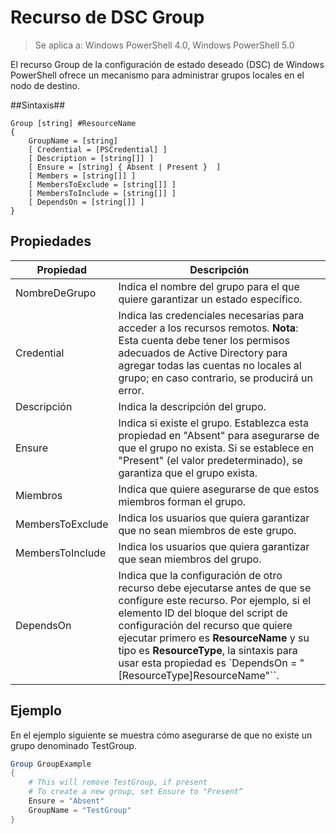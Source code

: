 # Recurso de DSC Group

> Se aplica a: Windows PowerShell 4.0, Windows PowerShell 5.0

El recurso Group de la configuración de estado deseado (DSC) de Windows PowerShell ofrece un mecanismo para administrar grupos locales en el nodo de destino.

##Sintaxis##
```
Group [string] #ResourceName
{
    GroupName = [string]
    [ Credential = [PSCredential] ]
    [ Description = [string[]] ]
    [ Ensure = [string] { Absent | Present }  ]
    [ Members = [string[]] ]
    [ MembersToExclude = [string[]] ]
    [ MembersToInclude = [string[]] ]
    [ DependsOn = [string[]] ]
}
```

## Propiedades

|  Propiedad  |  Descripción   | 
|---|---| 
| NombreDeGrupo| Indica el nombre del grupo para el que quiere garantizar un estado específico.| 
| Credential| Indica las credenciales necesarias para acceder a los recursos remotos. **Nota**: Esta cuenta debe tener los permisos adecuados de Active Directory para agregar todas las cuentas no locales al grupo; en caso contrario, se producirá un error.
| Descripción| Indica la descripción del grupo.| 
| Ensure| Indica si existe el grupo. Establezca esta propiedad en "Absent" para asegurarse de que el grupo no exista. Si se establece en "Present" (el valor predeterminado), se garantiza que el grupo exista.| 
| Miembros| Indica que quiere asegurarse de que estos miembros forman el grupo.| 
| MembersToExclude| Indica los usuarios que quiera garantizar que no sean miembros de este grupo.| 
| MembersToInclude| Indica los usuarios que quiera garantizar que sean miembros del grupo.| 
| DependsOn | Indica que la configuración de otro recurso debe ejecutarse antes de que se configure este recurso. Por ejemplo, si el elemento ID del bloque del script de configuración del recurso que quiere ejecutar primero es __ResourceName__ y su tipo es __ResourceType__, la sintaxis para usar esta propiedad es `DependsOn = "[ResourceType]ResourceName"``.| 

## Ejemplo

En el ejemplo siguiente se muestra cómo asegurarse de que no existe un grupo denominado TestGroup. 

```powershell
Group GroupExample
{
    # This will remove TestGroup, if present
    # To create a new group, set Ensure to "Present“
    Ensure = "Absent"
    GroupName = "TestGroup"
}
```
<!--HONumber=Feb16_HO4-->
